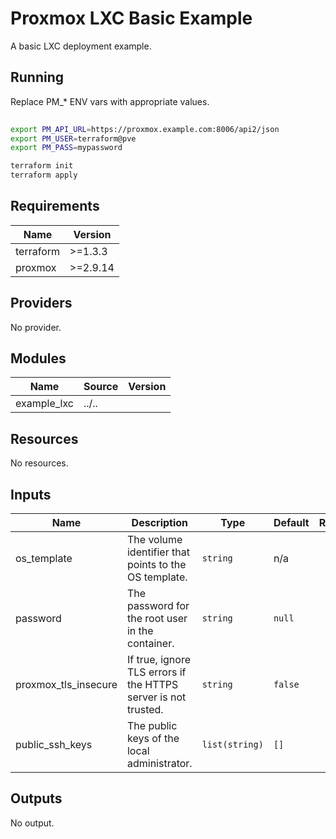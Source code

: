 # Proxmox LXC Basic Example

A basic LXC deployment example.

## Running

Replace PM_* ENV vars with appropriate values.

```bash
 
export PM_API_URL=https://proxmox.example.com:8006/api2/json
export PM_USER=terraform@pve
export PM_PASS=mypassword

terraform init
terraform apply
```

<!-- BEGINNING OF PRE-COMMIT-TERRAFORM DOCS HOOK -->
## Requirements

| Name | Version |
|------|---------|
| terraform | >=1.3.3|
| proxmox | >=2.9.14 |

## Providers

No provider.

## Modules

| Name | Source | Version |
|------|--------|---------|
| example_lxc | ../.. |  |

## Resources

No resources.

## Inputs

| Name | Description | Type | Default | Required |
|------|-------------|------|---------|:--------:|
| os\_template | The volume identifier that points to the OS template. | `string` | n/a | yes |
| password | The password for the root user in the container. | `string` | `null` | no |
| proxmox\_tls\_insecure | If true, ignore TLS errors if the HTTPS server is not trusted. | `string` | `false` | no |
| public\_ssh\_keys | The public keys of the local administrator. | `list(string)` | `[]` | no |

## Outputs

No output.
<!-- END OF PRE-COMMIT-TERRAFORM DOCS HOOK -->